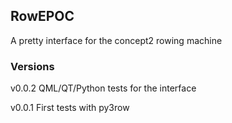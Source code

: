 ## RowEPOC

A pretty interface for the concept2 rowing machine


### Versions

v0.0.2 QML/QT/Python tests for the interface

v0.0.1 First tests with py3row


